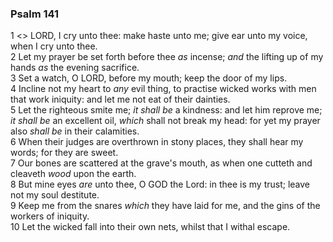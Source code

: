 ### Psalm 141

1 <<A Psalm of David.>> LORD, I cry unto thee: make haste unto me; give ear unto my voice, when I cry unto thee.  
2 Let my prayer be set forth before thee *as* incense; *and* the lifting up of my hands *as* the evening sacrifice.  
3 Set a watch, O LORD, before my mouth; keep the door of my lips.  
4 Incline not my heart to *any* evil thing, to practise wicked works with men that work iniquity: and let me not eat of their dainties.  
5 Let the righteous smite me; *it shall be* a kindness: and let him reprove me; *it shall be* an excellent oil, *which* shall not break my head: for yet my prayer also *shall be* in their calamities.  
6 When their judges are overthrown in stony places, they shall hear my words; for they are sweet.  
7 Our bones are scattered at the grave's mouth, as when one cutteth and cleaveth *wood* upon the earth.  
8 But mine eyes *are* unto thee, O GOD the Lord: in thee is my trust; leave not my soul destitute.  
9 Keep me from the snares *which* they have laid for me, and the gins of the workers of iniquity.  
10 Let the wicked fall into their own nets, whilst that I withal escape.  
